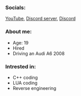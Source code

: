 ### Socials:
[YouTube](https://youtube.com/@janneshvh), [Discord server](https://discord.gg/m93uMY4c), [Discord](https://discord.com/users/751351900255027300)
### About me:
- Age: 19
- Hired
- Driving an Audi A6 2008
### Intrested in:
- C++ coding
- LUA coding
- Reverse engineering
